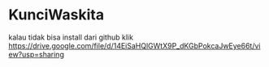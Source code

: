 # KunciWaskita
kalau tidak bisa install dari github klik https://drive.google.com/file/d/14EiSaHQlGWtX9P_dKGbPokcaJwEye66t/view?usp=sharing
